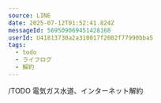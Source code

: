 ```yaml
---
source: LINE
date: 2025-07-12T01:52:41.824Z
messageId: 569509069451428168
userId: U41813730a2a310017f2002f77990bba5
tags:
  - todo
  - ライフログ
  - 解約
---
```


/TODO
電気ガス水道、インターネット解約